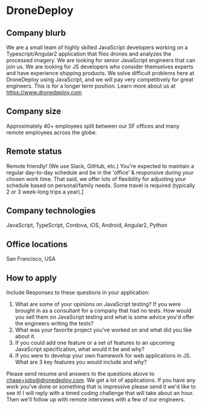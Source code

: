 # DroneDeploy

## Company blurb

We are a small team of highly skilled JavaScript developers working on a Typescript/Angular2 application that flies drones and analyzes the processed imagery. We are looking for senior JavaScript engineers that can join us. We are looking for JS developers who consider themselves experts and have experience shipping products. We solve difficult problems here at DroneDeploy using JavaScript, and we will pay very competitively for great engineers. This is for a longer term position.
Learn more about us at https://www.dronedeploy.com

## Company size

Approximately 40+ employees split between our SF offices and many remote employees across the globe.

## Remote status

Remote friendly! (We use Slack, GitHub, etc.)
You're expected to maintain a regular day-to-day schedule and be in the 'office' & responsive during your chosen work time.  That said, we offer lots of flexibility for adjusting your schedule based on personal/family needs. Some travel is required (typically 2 or 3 week-long trips a year).]

## Company technologies

JavaScript, TypeScript, Cordova, iOS, Android, Angular2, Python

## Office locations

San Francisco, USA

## How to apply

Include Responses to these questions in your application:
1. What are some of your opinions on JavaScript testing? If you were brought in as a consultant for a company that had no tests. How would you sell them on JavaScript testing and what is some advice you'd offer the engineers writing the tests?
2. What was your favorite project you've worked on and what did you like about it.
3. If you could add one feature or a set of features to an upcoming JavaScript specification, what would it be and why?
4. If you were to develop your own framework for web applications in JS. What are 3 key features you would include and why?

Please send resume and answers to the questions above to chase+jobs@dronedeploy.com. We get a lot of applications. If you have any work you've done or something that is impressive please send it we'd like to see it! I will reply with a timed coding challenge that will take about an hour. Then we'll follow up with remote interviews with a few of our engineers.
